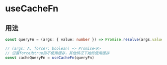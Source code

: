 # useCacheFn

## 用法

```typescript
const queryFn = (args: { value: number }) => Promise.resolve(args.value)

// (args: A, force?: boolean) => Promise<R>
// 设置force为true则不使用缓存，其他情况下始终使用缓存
const cacheQueryFn = useCacheFn(queryFn)
```
